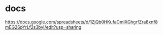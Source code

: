 # docs

https://docs.google.com/spreadsheets/d/1ZjQb0HKufaCmIXGhgrfZra8xnf8mEG26pYrLf2s3byI/edit?usp=sharing
